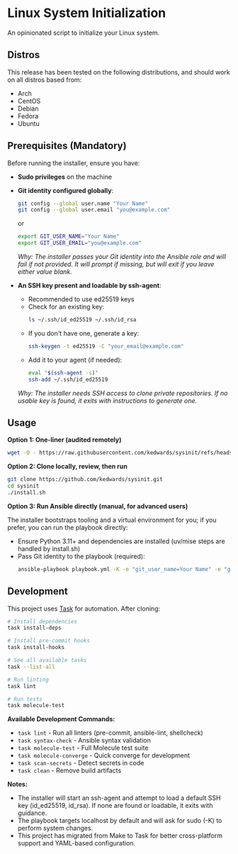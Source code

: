 # Linux System Initialization

An opinionated script to initialize your Linux system.

## Distros

This release has been tested on the following distributions, and should work on all distros based from:

- Arch
- CentOS
- Debian
- Fedora
- Ubuntu

## Prerequisites (Mandatory)

Before running the installer, ensure you have:

- **Sudo privileges** on the machine
- **Git identity configured globally**:
  ```bash
  git config --global user.name "Your Name"
  git config --global user.email "you@example.com"
  ```

  or

  ```bash
  export GIT_USER_NAME="Your Name"
  export GIT_USER_EMAIL="you@example.com"
  ```

  *Why: The installer passes your Git identity into the Ansible role and will fail if not provided. It will prompt if missing, but will exit if you leave either value blank.*

- **An SSH key present and loadable by ssh-agent**:
  - Recommended to use ed25519 keys
  - Check for an existing key:
    ```bash
    ls ~/.ssh/id_ed25519 ~/.ssh/id_rsa
    ```
  - If you don't have one, generate a key:
    ```bash
    ssh-keygen -t ed25519 -C "your_email@example.com"
    ```
  - Add it to your agent (if needed):
    ```bash
    eval "$(ssh-agent -s)"
    ssh-add ~/.ssh/id_ed25519
    ```
  *Why: The installer needs SSH access to clone private repositories. If no usable key is found, it exits with instructions to generate one.*

## Usage

**Option 1: One-liner (audited remotely)**
```bash
wget -O - https://raw.githubusercontent.com/kedwards/sysinit/refs/heads/main/install.sh | bash
```

**Option 2: Clone locally, review, then run**
```bash
git clone https://github.com/kedwards/sysinit.git
cd sysinit
./install.sh
```

**Option 3: Run Ansible directly (manual, for advanced users)**

The installer bootstraps tooling and a virtual environment for you; if you prefer, you can run the playbook directly:
- Ensure Python 3.11+ and dependencies are installed (uv/mise steps are handled by install.sh)
- Pass Git identity to the playbook (required):
  ```bash
  ansible-playbook playbook.yml -K -e "git_user_name=Your Name" -e "git_user_email=you@example.com"
  ```

## Development

This project uses [Task](https://taskfile.dev) for automation. After cloning:

```bash
# Install dependencies
task install-deps

# Install pre-commit hooks
task install-hooks

# See all available tasks
task --list-all

# Run linting
task lint

# Run tests
task molecule-test
```

**Available Development Commands:**
- `task lint` - Run all linters (pre-commit, ansible-lint, shellcheck)
- `task syntax-check` - Ansible syntax validation
- `task molecule-test` - Full Molecule test suite
- `task molecule-converge` - Quick converge for development
- `task scan-secrets` - Detect secrets in code
- `task clean` - Remove build artifacts

**Notes:**
- The installer will start an ssh-agent and attempt to load a default SSH key (id_ed25519, id_rsa). If none are found or loadable, it exits with guidance.
- The playbook targets localhost by default and will ask for sudo (-K) to perform system changes.
- This project has migrated from Make to Task for better cross-platform support and YAML-based configuration.
